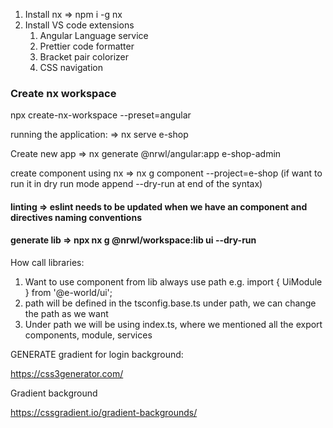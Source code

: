 1. Install nx => npm i -g nx
2. Install VS code extensions
    1. Angular Language service
    2. Prettier code formatter
    3. Bracket pair colorizer
    4. CSS navigation

### Create nx workspace 
  npx create-nx-workspace --preset=angular
  
  
running the application:
=> nx serve e-shop 


Create new app => nx generate @nrwl/angular:app e-shop-admin

create component using nx => nx g component --project=e-shop (if want to run it in dry run mode append --dry-run at end of the syntax)

 #### linting => eslint needs to be updated when we have an component and directives naming conventions
 
 #### generate lib => npx nx g @nrwl/workspace:lib ui --dry-run

How call libraries:

1. Want to use component from lib always use path e.g. import { UiModule } from '@e-world/ui';
2. path will be defined in the tsconfig.base.ts under path, we can change the path as we want
3. Under path we will be using index.ts, where we mentioned all the export components, module, services


GENERATE gradient for login background:

https://css3generator.com/

Gradient background

https://cssgradient.io/gradient-backgrounds/

